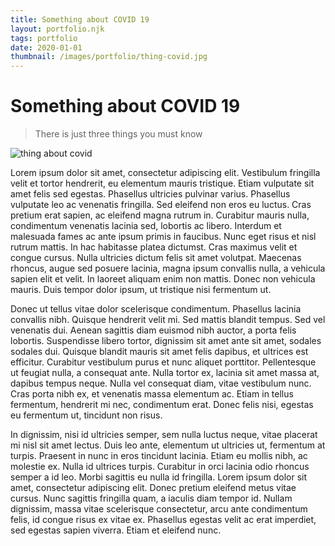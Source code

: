 ```yaml
---
title: Something about COVID 19
layout: portfolio.njk
tags: portfolio
date: 2020-01-01
thumbnail: /images/portfolio/thing-covid.jpg
---
```


# Something about COVID 19

> There is just three things you must know

![thing about covid](/images/portfolio/thing-covid.jpg)

Lorem ipsum dolor sit amet, consectetur adipiscing elit. Vestibulum fringilla velit et tortor hendrerit, eu elementum mauris tristique. Etiam vulputate sit amet felis sed egestas. Phasellus ultricies pulvinar varius. Phasellus vulputate leo ac venenatis fringilla. Sed eleifend non eros eu luctus. Cras pretium erat sapien, ac eleifend magna rutrum in. Curabitur mauris nulla, condimentum venenatis lacinia sed, lobortis ac libero. Interdum et malesuada fames ac ante ipsum primis in faucibus. Nunc eget risus et nisl rutrum mattis. In hac habitasse platea dictumst. Cras maximus velit et congue cursus. Nulla ultricies dictum felis sit amet volutpat. Maecenas rhoncus, augue sed posuere lacinia, magna ipsum convallis nulla, a vehicula sapien elit et velit. In laoreet aliquam enim non mattis. Donec non vehicula mauris. Duis tempor dolor ipsum, ut tristique nisi fermentum ut.

Donec ut tellus vitae dolor scelerisque condimentum. Phasellus lacinia convallis nibh. Quisque hendrerit velit mi. Sed mattis blandit tempus. Sed vel venenatis dui. Aenean sagittis diam euismod nibh auctor, a porta felis lobortis. Suspendisse libero tortor, dignissim sit amet ante sit amet, sodales sodales dui. Quisque blandit mauris sit amet felis dapibus, et ultrices est efficitur. Curabitur vestibulum purus et nunc aliquet porttitor. Pellentesque ut feugiat nulla, a consequat ante. Nulla tortor ex, lacinia sit amet massa at, dapibus tempus neque. Nulla vel consequat diam, vitae vestibulum nunc. Cras porta nibh ex, et venenatis massa elementum ac. Etiam in tellus fermentum, hendrerit mi nec, condimentum erat. Donec felis nisi, egestas eu fermentum ut, tincidunt non risus.

In dignissim, nisi id ultricies semper, sem nulla luctus neque, vitae placerat mi nisl sit amet lectus. Duis leo ante, elementum ut ultricies ut, fermentum at turpis. Praesent in nunc in eros tincidunt lacinia. Etiam eu mollis nibh, ac molestie ex. Nulla id ultrices turpis. Curabitur in orci lacinia odio rhoncus semper a id leo. Morbi sagittis eu nulla id fringilla. Lorem ipsum dolor sit amet, consectetur adipiscing elit. Donec pretium eleifend metus vitae cursus. Nunc sagittis fringilla quam, a iaculis diam tempor id. Nullam dignissim, massa vitae scelerisque consectetur, arcu ante condimentum felis, id congue risus ex vitae ex. Phasellus egestas velit ac erat imperdiet, sed egestas sapien viverra. Etiam et eleifend nunc.
